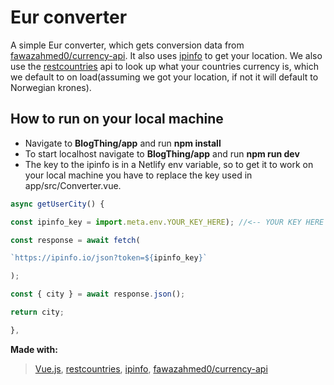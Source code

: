 # Eur converter
A simple Eur converter, which gets conversion data from [fawazahmed0/currency-api](https://github.com/fawazahmed0/currency-api). 
It also uses [ipinfo](https://ipinfo.io/) to get your location.
We also use the [restcountries](https://restcountries.com/) api to look up what your countries currency is, which we default to on load(assuming we got your location, if not it will default to Norwegian krones).


## How to run on your local machine
- Navigate to **BlogThing/app** and run **npm install**
- To start localhost navigate to **BlogThing/app** and run **npm run dev**
- The key to the ipinfo is in a Netlify env variable, so to get it to work on your local machine you have to replace the key used in app/src/Converter.vue.
```js
async getUserCity() {

const ipinfo_key = import.meta.env.YOUR_KEY_HERE); //<-- YOUR KEY HERE

const response = await fetch(

`https://ipinfo.io/json?token=${ipinfo_key}`

);

const { city } = await response.json();

return city;

},
```


**Made with:**
> 
> [Vue.js](https://vuejs.org/), [restcountries](https://restcountries.com/), [ipinfo](https://ipinfo.io/), [fawazahmed0/currency-api](https://github.com/fawazahmed0/currency-api)
>
